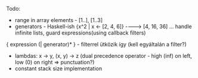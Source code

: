 Todo:
- range in array elements - [1..], [1..3]
- generators - Haskell-ish {x^2 | x <- [2, 4, 6]}  ----> [4, 16, 36] ... handle infinite lists, guard expressions(using callback filters)

 { expression (| generator)* } - filterrel ütközik így (kell egyáltalán a filter?)

- lambdas: x -> y, (x, y) -> z (dual precedence operator - high (inf) on left, low (0) on right => punctuation?)
- constant stack size implementation